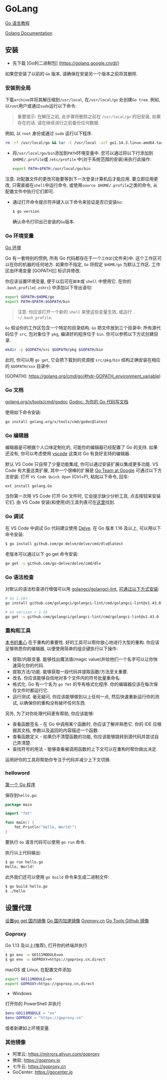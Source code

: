 # GoLang

[Go 语言教程](https://www.runoob.com/go/go-environment.html)

[Golang Documentation ](https://golang.google.cn/doc/)

## 安装

+ 先下载 [Go的二进制包] (https://golang.google.cn/dl/)

如果您安装了以前的 `Go` 版本, 请确保在安装另一个版本之前将其删除.

### 安装到全局

下载`archive`并将其解压缩到`/usr/local`, 在`/usr/local/go` 处创建`Go tree`.
例如, 以`root`用户或通过`sudo`运行以下命令:
> 重要提示: 在解压之前, 此步骤将删除之前在 `/usr/local/go` 的旧安装, 如果存在的话. 请在继续进行之前备份任何数据.

例如, 以 `root` 身份或通过 `sudo` 运行以下程序.

```bash
rm -rf /usr/local/go && tar -C /usr/local -xzf go1.14.3.linux-amd64.tar.gz
```

+ 将`/usr/local/go/bin`添加到`PATH`环境变量中.
    您可以通过将以下行添加到`$HOME/.profile`或 `/etc/profile` 中(对于系统范围的安装)来执行此操作:

    ```bash
    export PATH=$PATH:/usr/local/go/bin
    ```

注意: 对配置文件的更改可能要等到下一次登录计算机后才能应用.
要立即应用更改, 只需直接在`shell`中运行命令, 或使用`source $HOME/.profile`之类的命令, 从配置文件中执行它们即可.

+ 通过打开命令提示符并键入以下命令来验证是否已安装`Go`:

    ```bash
    $ go version
    ```

    确认命令打印出已安装的`Go`版本.

### Go 环境变量

[Go 环境](https://studygolang.gitbook.io/learn-go-with-tests/go-ji-chu/install-go#go-huan-jing)

Go 有一套特别的惯例, 所有 Go 代码都存在于一个`工作区`(文件夹)中.
这个工作区可以在你的机器的任何地方. 如果你不指定, `Go` 将假定 `$HOME/go` 为默认工作区.
工作区由环境变量 [GOPATH][] 标识并修改.

你应该设置环境变量, 便于以后可在`脚本`或 `shell` 中使用它.
在你的 `.bash_profile`(`.zshrc`) 中添加以下导出语句:

```bash
export GOPATH=$HOME/go
export PATH=$PATH:$GOPATH/bin
```

>注意: 你应该打开一个新的 `shell` 来使这些变量生效, 或运行 `. ~/.bash_profile`.

`Go` 假设你的工作区包含一个特定的目录结构.
`Go` 把文件放到三个目录中: 所有源代码位于 `src`, 包对象位于 `pkg`, 编译好的程序位于 `bin`.
你可以参照以下方式创建目录.

```bash
mkdir -p $GOPATH/src $GOPATH/pkg $GOPATH/bin
```

此时, 你可以用 `go get`, 它会把下载到的资源按 `src/pkg/bin` 结构正确安装在相应的 `$GOPATH/xxx` 目录中.

[GOPATH]: https://golang.org/cmd/go/#hdr-GOPATH_environment_variable)

### Go 文档

[golang.org/x/tools/cmd/godoc](https://pkg.go.dev/golang.org/x/tools/cmd/godoc)
[Godoc: 为你的 Go 代码写文档 ](https://learnku.com/docs/go-blog/godoc-documenting-go-code/6578)

使用如下命令安装:

```bash
go install golang.org/x/tools/cmd/godoc@latest
```

### Go 编辑器

编辑器是可根据个人口味定制化的, 可能你的编辑器已经配置了 Go 的支持.
如果还没有, 你可以考虑使用 [vscode](https://code.visualstudio.com/) 这类对 Go 有良好支持的编辑器.

默认 VS Code 只自带了少量功能集成, 你可以通过安装扩展以集成更多功能.
VS Code 有大量这类扩展, 其中一个很棒的扩展是 [Go Team at Google](https://marketplace.visualstudio.com/items?itemName=golang.go)
可通过以下方法安装:
打开 `VS Code Quick Open` (Ctrl+P), 粘贴以下命令, 回车:

```code
ext install golang.Go
```

当你第一次用 VS Code 打开 Go 文件时, 它会提示缺少分析工具, 点击按钮来安装它们.
由 VS Code 安装(和使用)的工具列表可在[这里](https://github.com/golang/vscode-go/blob/master/docs/tools.md)找到.

### Go 调试

在 VS Code 中调试 Go 代码建议使用 [Delve](https://github.com/go-delve/delve).
在 Go 版本 1.16 及以上, 可以用以下命令安装:

```bash
$ go install github.com/go-delve/delve/cmd/dlv@latest
```

老版本可以通过以下 go get 命令安装:

```bash
go get -u github.com/go-delve/delve/cmd/dlv
```

### Go 语法检查

对默认的语法检查进行增强可以用 [golangci/golangci-lint](https://github.com/golangci/golangci-lint),
[可通过以下方式安装](https://golangci-lint.run/usage/install/#local-installation):

```bash
# Go 1.16+
go install github.com/golangci/golangci-lint/cmd/golangci-lint@v1.43.0

# Go version < 1.16
go get -u github.com/golangci/golangci-lint/cmd/golangci-lint@v1.43.0
```

### 重构和工具

[本书的重心][] 在于重构的重要性. 好的工具可以帮你放心地进行大型的重构.
你应该足够熟悉你的编辑器, 以便使用简单的组合键执行以下操作:

+ 提取/内联变量. 能够找出魔法值(magic value)并给他们一个名字可以让你快速简化你的代码.
+ 提取方法/功能. 能够获取一段代码并提取函数/方法至关重要.
+ 改名. 你应该能够自信地对多个文件内的符号批量重命名.
+ 格式化. Go 有一个名为 `go fmt` 的专有格式化程序. 你的编辑器应该在每次保存文件时都运行它.
+ 运行测试. 毫无疑问, 你应该能够做到以上任何一点, 然后快速重新运行你的测试, 以确保你的重构没有破坏任何东西.

另外, 为了对你处理代码更有帮助, 你应该能够:

+ 查看函数签名 - 在 Go 中调用某个函数时, 你应该了解并熟悉它. 你的 IDE 应根据其文档, 参数以及返回的内容描述一个函数.
+ 查看函数定义 - 如果仍不清楚函数的功能, 你应该能够跳转到源代码并尝试自己弄清楚.
+ 查找符号的用法 - 能够查看被调用函数的上下文可以在重构时帮你做出决定.

运用好你的工具将帮助你专注于代码并减少上下文切换.

[本书的重心]: https://studygolang.gitbook.io/learn-go-with-tests/go-ji-chu/install-go#go-huan-jing

### helloword

[第一个 Go 程序](https://www.runoob.com/go/go-tutorial.html)

保存到`hello.go`:

```go
package main

import "fmt"

func main() {
    fmt.Println("Hello, World!")
}
```

要执行 `Go` 语言代码可以使用 `go run` 命令.

执行以上代码输出:

```bash
$ go run hello.go
Hello, World!
```

此外我们还可以使用 `go build` 命令来生成二进制文件:

```bash
$ go build hello.go
$ ./hello
```

## 设置代理

[设置go get 国内镜像](https://blog.csdn.net/y1534414425/article/details/107632750)
[Go 国内加速镜像](https://learnku.com/go/wikis/38122)
[Goproxy.cn](https://goproxy.cn/)
[Go Tools Github 镜像](https://github.com/golang/tools)

### Goproxy

Go 1.13 及以上(推荐), 打开你的终端并执行

```bash
$ go env -w GO111MODULE=on
$ go env -w GOPROXY=https://goproxy.cn,direct
```

macOS 或 Linux, 在配置文件添加:

```bash
export GO111MODULE=on
export GOPROXY=https://goproxy.cn,direct
```

+ Windows

打开你的 PowerShell 并执行

```powershell
$env:GO111MODULE = "on"
$env:GOPROXY = "https://goproxy.cn"
```

或者新建如上环境变量.

### 其他镜像

+ 阿里云:  https://mirrors.aliyun.com/goproxy
+ 微软:  https://goproxy.io
+ 七牛云:  https://goproxy.cn
+ GoCenter:  https://gocenter.io

